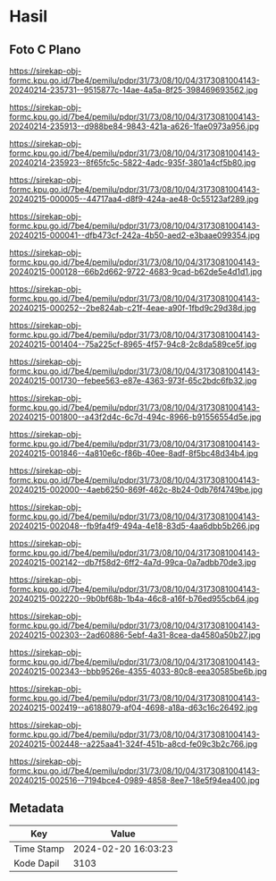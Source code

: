 # Hasil

## Foto C Plano

https://sirekap-obj-formc.kpu.go.id/7be4/pemilu/pdpr/31/73/08/10/04/3173081004143-20240214-235731--9515877c-14ae-4a5a-8f25-398469693562.jpg

https://sirekap-obj-formc.kpu.go.id/7be4/pemilu/pdpr/31/73/08/10/04/3173081004143-20240214-235913--d988be84-9843-421a-a626-1fae0973a956.jpg

https://sirekap-obj-formc.kpu.go.id/7be4/pemilu/pdpr/31/73/08/10/04/3173081004143-20240214-235923--8f65fc5c-5822-4adc-935f-3801a4cf5b80.jpg

https://sirekap-obj-formc.kpu.go.id/7be4/pemilu/pdpr/31/73/08/10/04/3173081004143-20240215-000005--44717aa4-d8f9-424a-ae48-0c55123af289.jpg

https://sirekap-obj-formc.kpu.go.id/7be4/pemilu/pdpr/31/73/08/10/04/3173081004143-20240215-000041--dfb473cf-242a-4b50-aed2-e3baae099354.jpg

https://sirekap-obj-formc.kpu.go.id/7be4/pemilu/pdpr/31/73/08/10/04/3173081004143-20240215-000128--66b2d662-9722-4683-9cad-b62de5e4d1d1.jpg

https://sirekap-obj-formc.kpu.go.id/7be4/pemilu/pdpr/31/73/08/10/04/3173081004143-20240215-000252--2be824ab-c21f-4eae-a90f-1fbd9c29d38d.jpg

https://sirekap-obj-formc.kpu.go.id/7be4/pemilu/pdpr/31/73/08/10/04/3173081004143-20240215-001404--75a225cf-8965-4f57-94c8-2c8da589ce5f.jpg

https://sirekap-obj-formc.kpu.go.id/7be4/pemilu/pdpr/31/73/08/10/04/3173081004143-20240215-001730--febee563-e87e-4363-973f-65c2bdc6fb32.jpg

https://sirekap-obj-formc.kpu.go.id/7be4/pemilu/pdpr/31/73/08/10/04/3173081004143-20240215-001800--a43f2d4c-6c7d-494c-8966-b91556554d5e.jpg

https://sirekap-obj-formc.kpu.go.id/7be4/pemilu/pdpr/31/73/08/10/04/3173081004143-20240215-001846--4a810e6c-f86b-40ee-8adf-8f5bc48d34b4.jpg

https://sirekap-obj-formc.kpu.go.id/7be4/pemilu/pdpr/31/73/08/10/04/3173081004143-20240215-002000--4aeb6250-869f-462c-8b24-0db76f4749be.jpg

https://sirekap-obj-formc.kpu.go.id/7be4/pemilu/pdpr/31/73/08/10/04/3173081004143-20240215-002048--fb9fa4f9-494a-4e18-83d5-4aa6dbb5b266.jpg

https://sirekap-obj-formc.kpu.go.id/7be4/pemilu/pdpr/31/73/08/10/04/3173081004143-20240215-002142--db7f58d2-6ff2-4a7d-99ca-0a7adbb70de3.jpg

https://sirekap-obj-formc.kpu.go.id/7be4/pemilu/pdpr/31/73/08/10/04/3173081004143-20240215-002220--9b0bf68b-1b4a-46c8-a16f-b76ed955cb64.jpg

https://sirekap-obj-formc.kpu.go.id/7be4/pemilu/pdpr/31/73/08/10/04/3173081004143-20240215-002303--2ad60886-5ebf-4a31-8cea-da4580a50b27.jpg

https://sirekap-obj-formc.kpu.go.id/7be4/pemilu/pdpr/31/73/08/10/04/3173081004143-20240215-002343--bbb9526e-4355-4033-80c8-eea30585be6b.jpg

https://sirekap-obj-formc.kpu.go.id/7be4/pemilu/pdpr/31/73/08/10/04/3173081004143-20240215-002419--a6188079-af04-4698-a18a-d63c16c26492.jpg

https://sirekap-obj-formc.kpu.go.id/7be4/pemilu/pdpr/31/73/08/10/04/3173081004143-20240215-002448--a225aa41-324f-451b-a8cd-fe09c3b2c766.jpg

https://sirekap-obj-formc.kpu.go.id/7be4/pemilu/pdpr/31/73/08/10/04/3173081004143-20240215-002516--7194bce4-0989-4858-8ee7-18e5f94ea400.jpg


## Metadata

| Key        | Value               |
| ---------- | ------------------- |
| Time Stamp | 2024-02-20 16:03:23 |
| Kode Dapil | 3103                |



